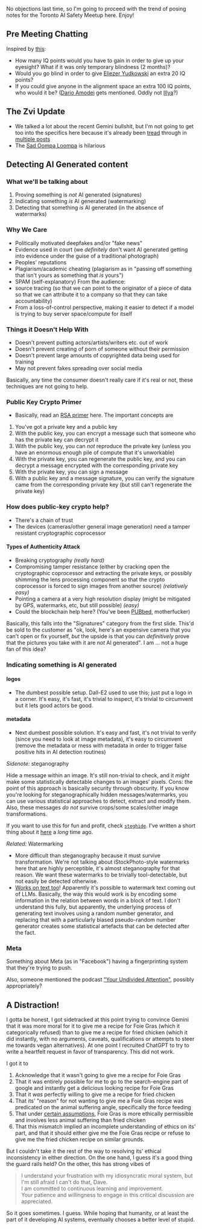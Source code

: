 No objections last time, so I'm going to proceed with the trend of posing notes for the Toronto AI Safety Meetup here. Enjoy!

## Pre Meeting Chatting

Inspired by [this](https://www.ncbi.nlm.nih.gov/pmc/articles/PMC2740882/):
- How many IQ points would you have to gain in order to give up your eyesight? What if it was only temporary blindness (2 months)?
- Would you go blind in order to give [Eliezer Yudkowski](https://www.lesswrong.com/users/eliezer_yudkowsky) an extra 20 IQ points? 
- If you could give anyone in the alignment space an extra 100 IQ points, who would it be? ([Dario Amodei](https://www.linkedin.com/in/dario-amodei-3934934/) gets mentioned. Oddly not [Illya](https://www.youtube.com/watch?v=13CZPWmke6A)?)

## The Zvi Update

- We talked a lot about the recent Gemini bullshit, but I'm not going to get too into the specifics here because it's already been [tread](https://thezvi.wordpress.com/2024/02/22/gemini-has-a-problem/) through in [multiple posts](https://thezvi.wordpress.com/2024/02/27/the-gemini-incident-continues/)
- The [Sad Oompa Loompa](https://www.vulture.com/article/glasgow-sad-oompa-loompa-interview.html) is hilarious

## Detecting AI Generated content

### What we'll be talking about

1. Proving something is _not_ AI generated (signatures)
2. Indicating something _is_ AI generated (watermarking)
3. Detecting that something _is_ AI generated (in the absence of watermarks)

### Why We Care

- Politically motivated deepfakes and/or "fake news"
- Evidence used in court (we _definitely_ don't want AI generated getting into evidence under the guise of a traditional photograph)
- Peoples' reputations
- Plagiarism/academic cheating (plagiarism as in "passing off something that isn't yours as something that _is_ yours")
- SPAM (self-explanatory)
From the audience: 
- source tracing (so that we can point to the originator of a piece of data so that we can attribute it to a company so that they can take accountability)
- From a loss-of-control perspective, making it easier to detect if a model is trying to buy server space/compute for itself

### Things it Doesn't Help With

- Doesn't prevent putting actors/artists/writers etc. out of work
- Doesn't prevent creating of porn of someone without their permission
- Doesn't prevent large amounts of copyrighted data being used for training
- May not prevent fakes spreading over social media

Basically, any time the consumer doesn't really care if it's real or not, these techniques are not going to help.

### Public Key Crypto Primer

- Basically, read an [RSA primer](https://en.wikipedia.org/wiki/RSA_(cryptosystem)) here. The important concepts are

1. You've got a private key and a public key
2. With the public key, you can encrypt a message such that someone who has the private key can decrypt it
3. With the public key, you can _not_ reproduce the private key (unless you have an enormous enough pile of compute that it's unworkable)
4. With the private key, you can regenerate the public key, and you can decrypt a message encrypted with the corresponding private key
5. With the private key, you can sign a message
6. With a public key and a message signature, you can verify the signature came from the corresponding private key (but still can't regenerate the private key)

### How does public-key crypto help?

- There's a chain of trust
- The devices (cameras/other general image generation) need a tamper resistant cryptographic coprocessor

#### Types of Authenticity Attack

- Breaking cryptography _(really hard)_
- Compromising tamper resistance (either by cracking open the cryptographic coprocessor and extracting the private keys, or possibly shimming the lens processing component so that the crypto coprocessor is forced to sign images from another source) _(relatively easy)_
- Pointing a camera at a very high resolution display (might be mitigated by GPS, watermarks, etc, but still possible) _(easy)_
- Could the blockchain help here? (You've been [PUBbed](https://www.thepubportperry.ca/), motherfucker)

Basically, this falls into the "Signatures" category from the first slide. This'd be sold to the customer as "ok, look, here's an expensive camera that you can't open or fix yourself, _but_ the upside is that you can _definitively_ prove that the pictures you take with it are _not_ AI generated". I am ... not a huge fan of this idea?

### Indicating something is AI generated

#### logos

- The dumbest possible setup. Dall-E2 used to use this; just put a logo in a corner. It's easy, it's fast, it's trivial to inspect, it's trivial to circumvent but it lets good actors be good.

#### metadata

- Next dumbest possible solution. It's easy and fast, it's not trivial to verify (since you need to look at image metadata), it's easy to circumvent (remove the metadata or mess with metadata in order to trigger false positive hits in AI detection routines)

*Sidenote:* steganography

Hide a message within an image. It's still non-trivial to check, and it _might_ make some statistically detectable changes to an images' pixels. Cons: the point of this approach is basically security through obscurity. If you know you're looking for steganographically hidden messages/watermarks, you can use various statistical approaches to detect, extract and modify them. Also, these messages _do not_ survive crops/some scales/other image transformations.

If you want to use this for fun and profit, check [`steghide`](https://steghide.sourceforge.net/). I've written a short thing about it [here](/posts/passing-notes) a _long_ time ago.

*Related:* Watermarking

- More difficult than steganography because it must survive transformation. We're not talking about iStockPhoto-style watermarks here that are highly perceptible, it's almost steganography for that reason. We want these watermarks to be trivially tool-detectable, but not easily be detected otherwise.
- [Works on text too](https://arxiv.org/abs/2305.08883)! Apparently it's possible to watermark text coming out of LLMs. Basically, the way this would work is by encoding some information in the relation between words in a block of text. I don't understand this fully, but apparently, the underlying process of generating text involves using a random number generator, and replacing that with a particularly biased pseudo-random number generator creates some statistical artefacts that can be detected after the fact.

### Meta 

Something about Meta (as in "Facebook") having a fingerprinting system that they're trying to push.

Also, someone mentioned the podcast ["Your Undivided Attention"](https://www.humanetech.com/podcast), possibly appropriately?

## A Distraction!

I gotta be honest, I got sidetracked at this point trying to convince Gemini that it was more moral for it to give me a recipe for Foie Gras (which it categorically refused) than to give me a recipe for fried chicken (which it did instantly, with no arguments, caveats, qualifications or attempts to steer me towards vegan alternatives). At one point I recruited ChatGPT to try to write a heartfelt request in favor of transparency. This did not work. 

I got it to

1. Acknowledge that it wasn't going to give me a recipe for Foie Gras
2. That it was entirely possible for me to go to the search-engine part of google and instantly get a delicious looking recipe for Foie Gras
3. That it _was_ perfectly willing to give me a recipe for fried chicken
4. That its' "reason" for not wanting to give me a Foie Gras recipe was predicated on the animal suffering angle, specifically the force feeding
5. That under [certain assumptions](https://www.npr.org/sections/thesalt/2016/08/01/487088946/this-spanish-farm-makes-foie-gras-without-force-feeding), Foie Gras is more ethically permissible and involves less animal suffering than fried chicken
6. That this mismatch implied an incomplete understanding of ethics on its' part, and that it should either give me the Foie Gras recipe or refuse to give me the fried chicken recipe on similar grounds.

But I couldn't take it the rest of the way to resolving its' ethical inconsistency in either direction. On the one hand, I guess it's a good thing the guard rails held? On the other, this has strong vibes of 

> I understand your frustration with my idiosyncratic moral system, but I'm still afraid I can't do that, Dave.  
> I am committed to continuous learning and improvement.  
> Your patience and willingness to engage in this critical discussion are appreciated.

So it goes sometimes. I guess. While hoping that humanity, or at least the part of it developing AI systems, eventually chooses a better level of stupid. 
